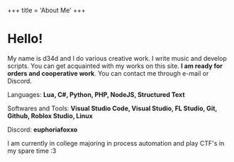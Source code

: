 +++
title = 'About Me'
+++
# Hello!
My name is d34d and I do various creative work. I write music and develop scripts. You can get acquainted with my works on this site. **I am ready for orders and cooperative work**. You can contact me through e-mail or Discord.

Languages: **Lua, C#, Python, PHP, NodeJS, Structured Text**  

Softwares and Tools: **Visual Studio Code, Visual Studio, FL Studio, Git, Github, Roblox Studio, Linux**

Discord: **euphoriafoxxo**

I am currently in college majoring in process automation and play CTF's in my spare time :3